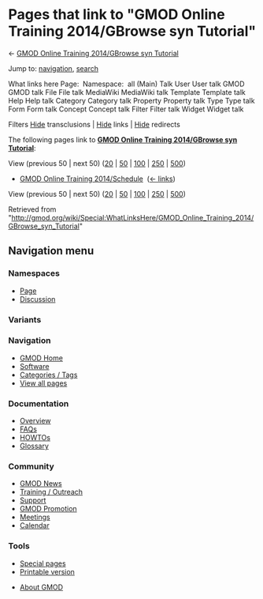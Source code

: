 <div id="mw-page-base" class="noprint">

</div>

<div id="mw-head-base" class="noprint">

</div>

<div id="content" class="mw-body" role="main">

<span id="top"></span>

<div id="mw-js-message" style="display:none;">

</div>



# <span dir="auto">Pages that link to "GMOD Online Training 2014/GBrowse syn Tutorial"</span>

<div id="bodyContent">

<div id="contentSub">

← [GMOD Online Training 2014/GBrowse syn
Tutorial](/wiki/GMOD_Online_Training_2014/GBrowse_syn_Tutorial "GMOD Online Training 2014/GBrowse syn Tutorial")

</div>

<div id="jump-to-nav" class="mw-jump">

Jump to: [navigation](#mw-navigation), [search](#p-search)

</div>

<div id="mw-content-text">

What links here Page:  Namespace:  all (Main) Talk User User talk GMOD
GMOD talk File File talk MediaWiki MediaWiki talk Template Template talk
Help Help talk Category Category talk Property Property talk Type Type
talk Form Form talk Concept Concept talk Filter Filter talk Widget
Widget talk

Filters
[Hide](/mediawiki/index.php?title=Special:WhatLinksHere/GMOD_Online_Training_2014/GBrowse_syn_Tutorial&hidetrans=1 "Special:WhatLinksHere/GMOD Online Training 2014/GBrowse syn Tutorial")
transclusions \|
[Hide](/mediawiki/index.php?title=Special:WhatLinksHere/GMOD_Online_Training_2014/GBrowse_syn_Tutorial&hidelinks=1 "Special:WhatLinksHere/GMOD Online Training 2014/GBrowse syn Tutorial")
links \|
[Hide](/mediawiki/index.php?title=Special:WhatLinksHere/GMOD_Online_Training_2014/GBrowse_syn_Tutorial&hideredirs=1 "Special:WhatLinksHere/GMOD Online Training 2014/GBrowse syn Tutorial")
redirects

The following pages link to **[GMOD Online Training 2014/GBrowse syn
Tutorial](/wiki/GMOD_Online_Training_2014/GBrowse_syn_Tutorial "GMOD Online Training 2014/GBrowse syn Tutorial")**:

View (previous 50 \| next 50)
([20](/mediawiki/index.php?title=Special:WhatLinksHere/GMOD_Online_Training_2014/GBrowse_syn_Tutorial&limit=20 "Special:WhatLinksHere/GMOD Online Training 2014/GBrowse syn Tutorial")
\|
[50](/mediawiki/index.php?title=Special:WhatLinksHere/GMOD_Online_Training_2014/GBrowse_syn_Tutorial&limit=50 "Special:WhatLinksHere/GMOD Online Training 2014/GBrowse syn Tutorial")
\|
[100](/mediawiki/index.php?title=Special:WhatLinksHere/GMOD_Online_Training_2014/GBrowse_syn_Tutorial&limit=100 "Special:WhatLinksHere/GMOD Online Training 2014/GBrowse syn Tutorial")
\|
[250](/mediawiki/index.php?title=Special:WhatLinksHere/GMOD_Online_Training_2014/GBrowse_syn_Tutorial&limit=250 "Special:WhatLinksHere/GMOD Online Training 2014/GBrowse syn Tutorial")
\|
[500](/mediawiki/index.php?title=Special:WhatLinksHere/GMOD_Online_Training_2014/GBrowse_syn_Tutorial&limit=500 "Special:WhatLinksHere/GMOD Online Training 2014/GBrowse syn Tutorial"))

- [GMOD Online Training
  2014/Schedule](/wiki/GMOD_Online_Training_2014/Schedule "GMOD Online Training 2014/Schedule")
  ‎ <span class="mw-whatlinkshere-tools">([←
  links](/mediawiki/index.php?title=Special:WhatLinksHere&target=GMOD+Online+Training+2014%2FSchedule "Special:WhatLinksHere"))</span>

View (previous 50 \| next 50)
([20](/mediawiki/index.php?title=Special:WhatLinksHere/GMOD_Online_Training_2014/GBrowse_syn_Tutorial&limit=20 "Special:WhatLinksHere/GMOD Online Training 2014/GBrowse syn Tutorial")
\|
[50](/mediawiki/index.php?title=Special:WhatLinksHere/GMOD_Online_Training_2014/GBrowse_syn_Tutorial&limit=50 "Special:WhatLinksHere/GMOD Online Training 2014/GBrowse syn Tutorial")
\|
[100](/mediawiki/index.php?title=Special:WhatLinksHere/GMOD_Online_Training_2014/GBrowse_syn_Tutorial&limit=100 "Special:WhatLinksHere/GMOD Online Training 2014/GBrowse syn Tutorial")
\|
[250](/mediawiki/index.php?title=Special:WhatLinksHere/GMOD_Online_Training_2014/GBrowse_syn_Tutorial&limit=250 "Special:WhatLinksHere/GMOD Online Training 2014/GBrowse syn Tutorial")
\|
[500](/mediawiki/index.php?title=Special:WhatLinksHere/GMOD_Online_Training_2014/GBrowse_syn_Tutorial&limit=500 "Special:WhatLinksHere/GMOD Online Training 2014/GBrowse syn Tutorial"))

</div>

<div class="printfooter">

Retrieved from
"<http://gmod.org/wiki/Special:WhatLinksHere/GMOD_Online_Training_2014/GBrowse_syn_Tutorial>"

</div>

<div id="catlinks" class="catlinks catlinks-allhidden">

</div>

<div class="visualClear">

</div>

</div>

</div>

<div id="mw-navigation">

## Navigation menu

<div id="mw-head">



<div id="left-navigation">

<div id="p-namespaces" class="vectorTabs" role="navigation"
aria-labelledby="p-namespaces-label">

### Namespaces

- <span id="ca-nstab-main"><a href="/wiki/GMOD_Online_Training_2014/GBrowse_syn_Tutorial"
  accesskey="c" title="View the content page [c]">Page</a></span>
- <span id="ca-talk"><a
  href="/mediawiki/index.php?title=Talk:GMOD_Online_Training_2014/GBrowse_syn_Tutorial&amp;action=edit&amp;redlink=1"
  accesskey="t"
  title="Discussion about the content page [t]">Discussion</a></span>

</div>

<div id="p-variants" class="vectorMenu emptyPortlet" role="navigation"
aria-labelledby="p-variants-label">

### 

### Variants[](#)

<div class="menu">

</div>

</div>

</div>

<div id="right-navigation">





</div>



</div>

</div>

</div>

<div id="mw-panel">

<div id="p-logo" role="banner">

<a href="/wiki/Main_Page"
style="background-image: url(http://gmod.org/images/GMOD-cogs.png);"
title="Visit the main page"></a>

</div>

<div id="p-Navigation" class="portal" role="navigation"
aria-labelledby="p-Navigation-label">

### Navigation

<div class="body">

- <span id="n-GMOD-Home">[GMOD Home](/wiki/Main_Page)</span>
- <span id="n-Software">[Software](/wiki/GMOD_Components)</span>
- <span id="n-Categories-.2F-Tags">[Categories /
  Tags](/wiki/Categories)</span>
- <span id="n-View-all-pages">[View all
  pages](/wiki/Special:AllPages)</span>

</div>

</div>

<div id="p-Documentation" class="portal" role="navigation"
aria-labelledby="p-Documentation-label">

### Documentation

<div class="body">

- <span id="n-Overview">[Overview](/wiki/Overview)</span>
- <span id="n-FAQs">[FAQs](/wiki/Category:FAQ)</span>
- <span id="n-HOWTOs">[HOWTOs](/wiki/Category:HOWTO)</span>
- <span id="n-Glossary">[Glossary](/wiki/Glossary)</span>

</div>

</div>

<div id="p-Community" class="portal" role="navigation"
aria-labelledby="p-Community-label">

### Community

<div class="body">

- <span id="n-GMOD-News">[GMOD News](/wiki/GMOD_News)</span>
- <span id="n-Training-.2F-Outreach">[Training /
  Outreach](/wiki/Training_and_Outreach)</span>
- <span id="n-Support">[Support](/wiki/Support)</span>
- <span id="n-GMOD-Promotion">[GMOD
  Promotion](/wiki/GMOD_Promotion)</span>
- <span id="n-Meetings">[Meetings](/wiki/Meetings)</span>
- <span id="n-Calendar">[Calendar](/wiki/Calendar)</span>

</div>

</div>

<div id="p-tb" class="portal" role="navigation"
aria-labelledby="p-tb-label">

### Tools

<div class="body">

- <span id="t-specialpages"><a href="/wiki/Special:SpecialPages" accesskey="q"
  title="A list of all special pages [q]">Special pages</a></span>
- <span id="t-print"><a
  href="/mediawiki/index.php?title=Special:WhatLinksHere/GMOD_Online_Training_2014/GBrowse_syn_Tutorial&amp;printable=yes"
  rel="alternate" accesskey="p"
  title="Printable version of this page [p]">Printable version</a></span>

</div>

</div>

</div>

</div>

<div id="footer" role="contentinfo">

- <span id="footer-places-about">[About
  GMOD](/wiki/GMOD:About "GMOD:About")</span>

<!-- -->






</div>
